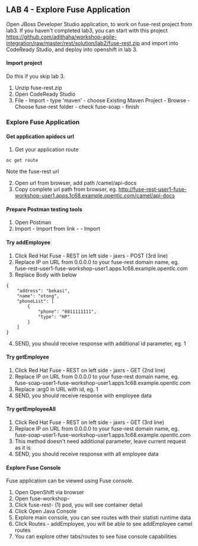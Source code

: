
## LAB 4 - Explore Fuse Application

Open JBoss Developer Studio application,  to work on fuse-rest project from lab3. If you haven't completed lab3, you can start with this project https://github.com/adithaha/workshop-agile-integration/raw/master/rest/solution/lab2/fuse-rest.zip and import into CodeReady Studio, and deploy into openshift in lab 3.

#### Import project
Do this if you skip lab 3.
1. Unzip fuse-rest.zip
2. Open CodeReady Studio
3. File - Import - type 'maven' - choose Existing Maven Project - Browse - Choose fuse-rest folder - check fuse-soap - finish

### Explore Fuse Application
#### Get application apidocs url
1. Get your application route
```
oc get route
```
Note the fuse-rest url  

2. Open url from browser, add path /camel/api-docs
3. Copy complete url path from browser, eg. http://fuse-rest-user1-fuse-workshop-user1.apps.1c68.example.opentlc.com/camel/api-docs

#### Prepare Postman testing tools
1. Open Postman
2. Import - Import from link - <apidocs-url> - Import

#### Try addEmployee
1. Click Red Hat Fuse - REST on left side - jaxrs - POST (3rd line)
2. Replace IP on URL from 0.0.0.0 to your fuse-rest domain name, eg. fuse-rest-user1-fuse-workshop-user1.apps.1c68.example.opentlc.com
2. Replace Body with below
```
{
    "address": "bekasi",
    "name": "otong",
    "phoneList": [
        {
            "phone": "0811111111",
            "type": "HP"
        }
    ]
}
```
4. SEND, you should receive response with additional id parameter, eg. 1

#### Try getEmployee
1. Click Red Hat Fuse - REST on left side - jaxrs - GET (2nd line)
2. Replace IP on URL from 0.0.0.0 to your fuse-rest domain name, eg. fuse-soap-user1-fuse-workshop-user1.apps.1c68.example.opentlc.com
3. Replace :arg0 in URL with id, eg. 1
4. SEND, you should receive response with employee <id> data

#### Try getEmployeeAll
1. Click Red Hat Fuse - REST on left side - jaxrs - GET (3rd line)
2. Replace IP on URL from 0.0.0.0 to your fuse-rest domain name, eg. fuse-soap-user1-fuse-workshop-user1.apps.1c68.example.opentlc.com
3. This method doesn't need additional parameter, leave current request as it is
4. SEND, you should receive response with all employee data

#### Explore Fuse Console
Fuse application can be viewed using Fuse console. 
1. Open OpenShift via browser
2. Open fuse-workshop-<user1>
3. Click fuse-rest-<user> (1) pod, you will see container detail
4. Click Open Java Console
5. Explore main console, you can see routes with their statisti runtime data
6. Click Routes - addEmployee, you will be able to see addEmployee camel routes
7. You can explore other tabs/routes to see fuse console capabilities
